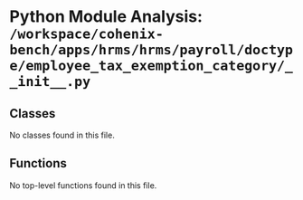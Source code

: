 # Python Module Analysis: `/workspace/cohenix-bench/apps/hrms/hrms/payroll/doctype/employee_tax_exemption_category/__init__.py`

## Classes

No classes found in this file.


## Functions

No top-level functions found in this file.
